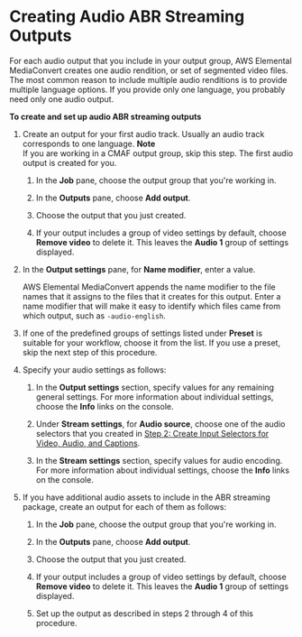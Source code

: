 # Creating Audio ABR Streaming Outputs<a name="audio-abr-streaming-outputs"></a>

For each audio output that you include in your output group, AWS Elemental MediaConvert creates one audio rendition, or set of segmented video files\. The most common reason to include multiple audio renditions is to provide multiple language options\. If you provide only one language, you probably need only one audio output\.

**To create and set up audio ABR streaming outputs**

1. Create an output for your first audio track\. Usually an audio track corresponds to one language\.
**Note**  
If you are working in a CMAF output group, skip this step\. The first audio output is created for you\.

   1. In the **Job** pane, choose the output group that you're working in\.

   1. In the **Outputs** pane, choose **Add output**\. 

   1. Choose the output that you just created\.

   1. If your output includes a group of video settings by default, choose **Remove video** to delete it\. This leaves the **Audio 1** group of settings displayed\.

1. In the **Output settings** pane, for **Name modifier**, enter a value\.

   AWS Elemental MediaConvert appends the name modifier to the file names that it assigns to the files that it creates for this output\. Enter a name modifier that will make it easy to identify which files came from which output, such as `-audio-english`\.

1. If one of the predefined groups of settings listed under **Preset** is suitable for your workflow, choose it from the list\. If you use a preset, skip the next step of this procedure\.

1. Specify your audio settings as follows:

   1. In the **Output settings** section, specify values for any remaining general settings\. For more information about individual settings, choose the **Info** links on the console\.

   1. Under **Stream settings**, for **Audio source**, choose one of the audio selectors that you created in [Step 2: Create Input Selectors for Video, Audio, and Captions](create-selectors.md)\.

   1. In the **Stream settings** section, specify values for audio encoding\. For more information about individual settings, choose the **Info** links on the console\.

1. If you have additional audio assets to include in the ABR streaming package, create an output for each of them as follows:

   1. In the **Job** pane, choose the output group that you're working in\.

   1. In the **Outputs** pane, choose **Add output**\. 

   1. Choose the output that you just created\.

   1. If your output includes a group of video settings by default, choose **Remove video** to delete it\. This leaves the **Audio 1** group of settings displayed\.

   1. Set up the output as described in steps 2 through 4 of this procedure\.